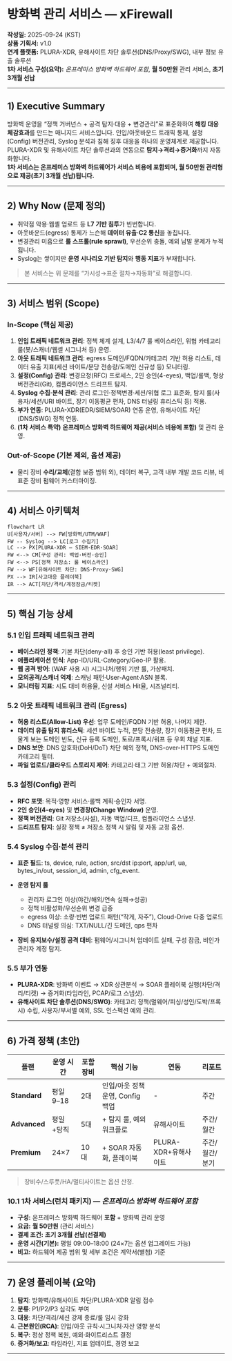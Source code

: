 # 방화벽 관리 서비스 — xFirewall

**작성일:** 2025-09-24 (KST)  
**상품 기획서:** v1.0  
**연계 플랫폼:** PLURA-XDR, 유해사이트 차단 솔루션(DNS/Proxy/SWG), 내부 정보 유출 솔루션  
**1차 서비스 구성(요약):** *온프레미스 방화벽 하드웨어 포함*, **월 50만원** 관리 서비스, **초기 3개월 선납**  

---

## 1) Executive Summary

방화벽 운영을 “정책 거버넌스 + 공격 탐지·대응 + 변경관리”로 표준화하여 **해킹 대응 체감효과**를 만드는 매니지드 서비스입니다. 인입/아웃바운드 트래픽 통제, 설정(Config) 버전관리, Syslog 분석과 침해 징후 대응을 하나의 운영체계로 제공합니다. PLURA-XDR 및 유해사이트 차단 솔루션과의 연동으로 **탐지→격리→증거화**까지 자동화합니다.  
**1차 서비스는 온프레미스 방화벽 하드웨어가 서비스 비용에 포함되며, 월 50만원 관리형으로 제공(초기 3개월 선납)됩니다.**

---

## 2) Why Now (문제 정의)

* 취약점 악용·웹셸 업로드 등 **L7 기반 침투**가 빈번합니다.
* 아웃바운드(egress) 통제가 느슨해 **데이터 유출·C2 통신**을 놓칩니다.
* 변경관리 미흡으로 **룰 스프롤(rule sprawl)**, 우선순위 충돌, 예외 남발 문제가 누적됩니다.
* Syslog는 쌓이지만 **운영 시나리오 기반 탐지**와 **행동 지표**가 부재합니다.

> 본 서비스는 위 문제를 “가시성→표준 절차→자동화”로 해결합니다.

---

## 3) 서비스 범위 (Scope)

### In-Scope (핵심 제공)

1. **인입 트래픽 네트워크 관리**: 정책 체계 설계, L3/4/7 룰 베이스라인, 위협 카테고리 룰(봇/스캐너/웹셸 시그니처 등) 운영.
2. **아웃 트래픽 네트워크 관리**: egress 도메인/FQDN/카테고리 기반 허용 리스트, 데이터 유출 지표(세션 바이트/분당 전송량/도메인 신규성 등) 모니터링.
3. **설정(Config) 관리**: 변경요청(RFC) 프로세스, 2인 승인(4-eyes), 백업/롤백, 형상 버전관리(Git), 컴플라이언스 드리프트 탐지.
4. **Syslog 수집·분석 관리**: 관리 로그인·정책변경·세션/위협 로그 표준화, 탐지 룰(사용자/세션/URI 바이트, 장기 이동평균 편차, DNS 터널링 휴리스틱 등) 적용.
5. **부가 연동**: PLURA-XDR(EDR/SIEM/SOAR) 연동 운영, 유해사이트 차단(DNS/SWG) 정책 연동.
6. **(1차 서비스 특약)** **온프레미스 방화벽 하드웨어 제공(서비스 비용에 포함)** 및 관리 운영.

### Out-of-Scope (기본 제외, 옵션 제공)

* 물리 장비 **수리/교체**(결함 보증 범위 외), 데이터 복구, 고객 내부 개발 코드 리뷰, 비표준 장비 펌웨어 커스터마이징.

---

## 4) 서비스 아키텍처

```mermaid
flowchart LR
U[사용자/서버] --> FW[방화벽/UTM/WAF]
FW -- Syslog --> LC[로그 수집기]
LC --> PX[PLURA-XDR — SIEM·EDR·SOAR]
FW <--> CM[구성 관리: 백업·버전·승인]
FW <--> PS[정책 저장소: 룰 베이스라인]
FW --> WF[유해사이트 차단: DNS·Proxy·SWG]
PX --> IR[사고대응 플레이북]
IR --> ACT[차단/격리/계정잠금/티켓]
```

---

## 5) 핵심 기능 상세

### 5.1 인입 트래픽 네트워크 관리

* **베이스라인 정책**: 기본 차단(deny-all) 후 승인 기반 허용(least privilege).
* **애플리케이션 인식**: App-ID/URL-Category/Geo-IP 활용.
* **웹 공격 방어**: (WAF 사용 시) 시그니처/행위 기반 룰, 가상패치.
* **모의공격/스캐너 억제**: 스캐닝 패턴·User-Agent·ASN 블록.
* **모니터링 지표**: 시도 대비 허용율, 신설 서비스 Hit율, 시즈널리티.

### 5.2 아웃 트래픽 네트워크 관리 (Egress)

* **허용 리스트(Allow-List) 우선**: 업무 도메인/FQDN 기반 허용, 나머지 제한.
* **데이터 유출 탐지 휴리스틱**: 세션 바이트 누적, 분당 전송량, 장기 이동평균 편차, 드물게 보는 도메인 빈도, 신규 등록 도메인, 토르/프록시/워프 등 우회 채널 지표.
* **DNS 보안**: DNS 암호화(DoH/DoT) 차단 예외 정책, DNS-over-HTTPS 도메인 카테고리 필터.
* **파일 업로드/클라우드 스토리지 제어**: 카테고리·태그 기반 허용/차단 + 예외절차.

### 5.3 설정(Config) 관리

* **RFC 포맷**: 목적·영향 서비스·롤백 계획·승인자 서명.
* **2인 승인(4-eyes)** 및 **변경창(Change Window)** 운영.
* **정책 버전관리**: Git 저장소(사설), 자동 백업/디프, 컴플라이언스 스냅샷.
* **드리프트 탐지**: 실장 정책 ≠ 저장소 정책 시 알림 및 자동 교정 옵션.

### 5.4 Syslog 수집·분석 관리

* **표준 필드**: ts, device, rule, action, src/dst ip\:port, app/url, ua, bytes\_in/out, session\_id, admin, cfg\_event.
* **운영 탐지 룰**

  * 관리자 로그인 이상(야간/해외/연속 실패→성공)
  * 정책 비활성화/우선순위 변경 급증
  * egress 이상: 소량·빈번 업로드 패턴(“작게, 자주”), Cloud-Drive 다중 업로드
  * DNS 터널링 의심: TXT/NULL/긴 도메인, qps 편차
* **장비 유지보수/설정 공격 대비**: 펌웨어/시그니처 업데이트 실패, 구성 잠금, 비인가 관리자 계정 탐지.

### 5.5 부가 연동

* **PLURA-XDR**: 방화벽 이벤트 → XDR 상관분석 → SOAR 플레이북 실행(차단/격리/티켓) → 증거화(타임라인, PCAP/로그 스냅샷).
* **유해사이트 차단 솔루션(DNS/SWG)**: 카테고리 정책(멀웨어/피싱/성인/도박/프록시) 수립, 사용자/부서별 예외, SSL 인스펙션 예외 관리.


---

## 6) 가격 정책 (초안)

| 플랜           | 운영 시간   | 포함 장비 | 핵심 기능                  | 연동              | 리포트      |
| ------------ | ------- | ----- | ---------------------- | --------------- | -------- |
| **Standard** | 평일 9–18 | 2대    | 인입/아웃 정책 운영, Config 백업 | -               | 주간       |
| **Advanced** | 평일+당직   | 5대    | + 탐지 룰, 예외 워크플로        | 유해사이트           | 주간/월간    |
| **Premium**  | 24×7    | 10대   | + SOAR 자동화, 플레이북       | PLURA-XDR+유해사이트 | 주간/월간/분기 |

> 장비수/스루풋/HA/멀티사이트는 옵션 산정.

### 10.1 **1차 서비스(런치 패키지)** — *온프레미스 방화벽 하드웨어 포함*

* **구성:** 온프레미스 방화벽 하드웨어 **포함** + 방화벽 관리 운영
* **요금:** **월 50만원** (관리 서비스)
* **결제 조건:** **초기 3개월 선납(선결제)**
* **운영 시간(기본):** 평일 09:00–18:00 (24×7는 옵션 업그레이드 가능)
* **비고:** 하드웨어 제공 범위 및 세부 조건은 계약서(별첨) 기준

---

## 7) 운영 플레이북 (요약)

1. **탐지**: 방화벽/유해사이트 차단/PLURA-XDR 알림 접수
2. **분류**: P1/P2/P3 심각도 부여
3. **대응**: 차단/격리/세션 강제 종료/룰 임시 강화
4. **근본원인(RCA)**: 인입/아웃 규칙·시그니처·자산 영향 분석
5. **복구**: 정상 정책 복원, 예외·화이트리스트 결정
6. **증거화/보고**: 타임라인, 지표 업데이트, 경영 보고

---

